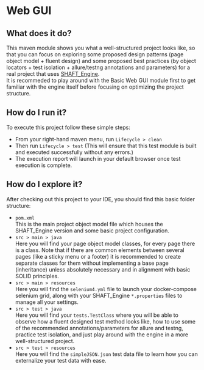 # Web GUI

## What does it do?
This maven module shows you what a well-structured project looks like, so that you can focus on exploring some proposed design patterns (page object model + fluent design) and some proposed best practices (by object locators + test isolation + allure/testng annotations and parameters) for a real project that uses [SHAFT_Engine](https://github.com/shafthq/SHAFT_ENGINE).
<br/>It is recommeded to play around with the Basic Web GUI module first to get familiar with the engine itself before focusing on optimizing the project structure.

## How do I run it?
To execute this project follow these simple steps:
- From your right-hand maven menu, run ```Lifecycle > clean```
- Then run ```Lifecycle > test```
  (This will ensure that this test module is built and executed successfully without any errors.)
- The execution report will launch in your default browser once test execution is complete.

## How do I explore it?
After checking out this project to your IDE, you should find this basic folder structure:
- ```pom.xml``` <br/>This is the main project object model file which houses the SHAFT_Engine version and some basic project configuration.
- ```src > main > java``` <br/>Here you will find your page object model classes, for every page there is a class. Note that if there are common elements between several pages (like a sticky menu or a footer) it is recommended to create separate classes for them without implementing a base page (inheritance) unless absolutely necessary and in alignment with basic SOLID principles.
- ```src > main > resources``` <br/>Here you will find the ```selenium4.yml``` file to launch your docker-compose selenium grid, along with your SHAFT_Engine ```*.properties``` files to manage all your settings.
- ```src > test > java``` <br/>Here you will find your ```tests.TestClass``` where you will be able to observe how a fluent designed test method looks like, how to use some of the recommended annotations/parameters for allure and testng, practice test isolation, and just play around with the engine in a more well-structured project.
- ```src > test > resources``` <br/>Here you will find the ```simpleJSON.json``` test data file to learn how you can externalize your test data with ease.